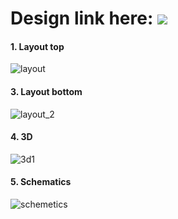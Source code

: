 # Design link here: ![](https://a360.co/46B5yqA)
#### 1. Layout top
![layout](https://github.com/SumaiyaTariqueLabiba/PCB-Design/assets/127126354/199cc033-f66b-405e-9f8e-2883f8a8b195)
#### 3. Layout bottom
![layout_2](https://github.com/SumaiyaTariqueLabiba/PCB-Design/assets/127126354/fceb1cac-a7ca-4099-be06-59e2417167aa)
#### 4. 3D
![3d1](https://github.com/SumaiyaTariqueLabiba/PCB-Design/assets/127126354/846b651e-da22-4400-b5d0-a6c13fba40be)
#### 5. Schematics
![schemetics](https://github.com/SumaiyaTariqueLabiba/PCB-Design/assets/127126354/903ad9a9-3329-4db7-8eba-660a2770ddd6)
